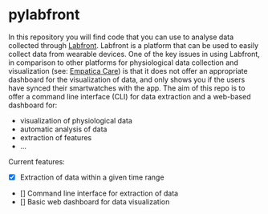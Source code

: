 # pylabfront

In this repository you will find code that you can use to analyse data collected through [Labfront](https://labfront.com). Labfront is a platform that can be used to easily collect data from wearable devices. One of the key issues in using Labfront, in comparison to other platforms for physiological data collection and visualization (see: [Empatica Care](https://www.empatica.com/en-eu/care/)) is that it does not offer an appropriate dashboard for the visualization of data, and only shows you if the users have synced their smartwatches with the app. The aim of this repo is to offer a command line interface (CLI) for data extraction and a web-based dashboard for:
- visualization of physiological data
- automatic analysis of data
- extraction of features
- ...

Current features:
- [x] Extraction of data within a given time range
- [] Command line interface for extraction of data
- [] Basic web dashboard for data visualization